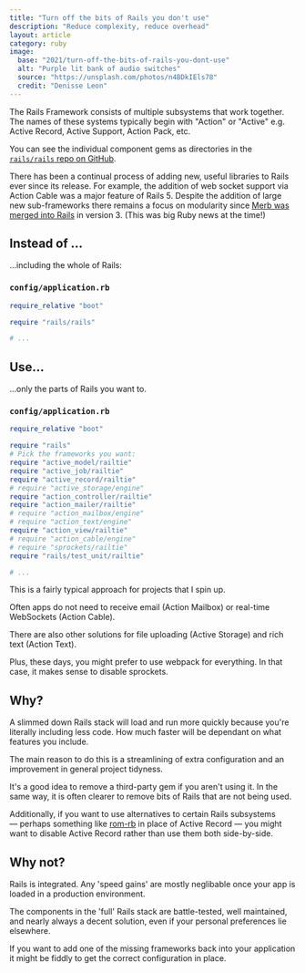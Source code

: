 ```yaml
---
title: "Turn off the bits of Rails you don't use"
description: "Reduce complexity, reduce overhead"
layout: article
category: ruby
image:
  base: "2021/turn-off-the-bits-of-rails-you-dont-use"
  alt: "Purple lit bank of audio switches"
  source: "https://unsplash.com/photos/n4BDkIEls78"
  credit: "Denisse Leon"
---
```


The Rails Framework consists of multiple subsystems that work together. The names of these systems typically begin with "Action" or "Active" e.g. Active Record, Active Support, Action Pack, etc.

You can see the individual component gems as directories in the [`rails/rails` repo on GitHub](https://github.com/rails/rails).

There has been a continual process of adding new, useful libraries to Rails ever since its release. For example, the addition of web socket support via Action Cable was a major feature of Rails 5. Despite the addition of large new sub-frameworks there remains a focus on modularity since [Merb was merged into Rails](https://yehudakatz.com/2008/12/23/rails-and-merb-merge/) in version 3. (This was big Ruby news at the time!)


## Instead of ...

...including the whole of Rails:

### `config/application.rb`

```ruby
require_relative "boot"

require "rails/rails"

# ...
```


## Use...

...only the parts of Rails you want to.

### `config/application.rb`

```ruby
require_relative "boot"

require "rails"
# Pick the frameworks you want:
require "active_model/railtie"
require "active_job/railtie"
require "active_record/railtie"
# require "active_storage/engine"
require "action_controller/railtie"
require "action_mailer/railtie"
# require "action_mailbox/engine"
# require "action_text/engine"
require "action_view/railtie"
# require "action_cable/engine"
# require "sprockets/railtie"
require "rails/test_unit/railtie"

# ...
```

This is a fairly typical approach for projects that I spin up.

Often apps do not need to receive email (Action Mailbox) or real-time WebSockets (Action Cable).

There are also other solutions for file uploading (Active Storage) and rich text (Action Text).

Plus, these days, you might prefer to use webpack for everything. In that case, it makes sense to disable sprockets.


## Why?

A slimmed down Rails stack will load and run more quickly because you're literally including less code. How much faster will be dependant on what features you include.

The main reason to do this is a streamlining of extra configuration and an improvement in general project tidyness.

It's a good idea to remove a third-party gem if you aren't using it. In the same way, it is often clearer to remove bits of Rails that are not being used.

Additionally, if you want to use alternatives to certain Rails subsystems — perhaps something like [rom-rb](https://rom-rb.org) in place of Active Record — you might want to disable Active Record rather than use them both side-by-side.

## Why not?

Rails is integrated. Any 'speed gains' are mostly neglibable once your app is loaded in a production environment.

The components in the 'full' Rails stack are battle-tested, well maintained, and nearly always a decent solution, even if your personal preferences lie elsewhere.

If you want to add one of the missing frameworks back into your application it might be fiddly to get the correct configuration in place.
